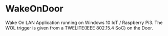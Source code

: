 # WakeOnDoor
Wake On LAN Application running on Windows 10 IoT / Raspberry Pi3.
The WOL trigger is given from a TWELITE(IEEE 802.15.4 SoC) on the Door.

